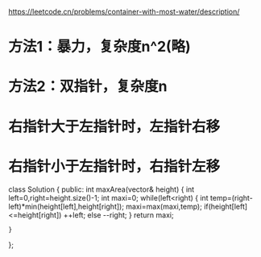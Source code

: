 https://leetcode.cn/problems/container-with-most-water/description/


# 方法1：暴力，复杂度n^2(略)

# 方法2：双指针，复杂度n
# 右指针大于左指针时，左指针右移
# 右指针小于左指针时，右指针左移

class Solution {
public:
    int maxArea(vector<int>& height) {
        int left=0,right=height.size()-1;
        int maxi=0;
        while(left<right)
        {
            int temp=(right-left)*min(height[left],height[right]);
            maxi=max(maxi,temp);
            if(height[left]<=height[right])
                ++left;
            else --right;
        }
        return maxi;

    }
};